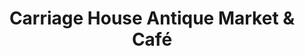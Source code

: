 ---
title: "Carriage House Antique Market & Café"
url: /jackson/carriage-house-antique-market-and-cafe/
shop: antiques
---